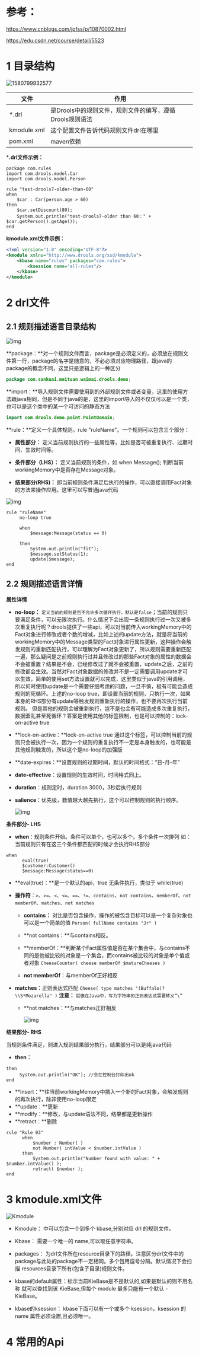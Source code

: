 # 参考：

https://www.cnblogs.com/jpfss/p/10870002.html

https://edu.csdn.net/course/detail/5523

# 1 目录结构

![1580799932577](A_Drools.assets/1580799932577.png)

| 文件        | 作用                                                     |
| ----------- | -------------------------------------------------------- |
| *.drl       | 是Drools中的规则文件，规则文件的编写，遵循Drools规则语法 |
| kmodule.xml | 这个配置文件告诉代码规则文件drl在哪里                    |
| pom.xml     | maven依赖                                                |

***.drl文件示例：**

```
package com.rules
import com.drools.model.Car
import com.drools.model.Person

rule "test-drools7-older-than-60"
when
    $car : Car(person.age > 60)
then
    $car.setDiscount(80);
    System.out.println("test-drools7-older than 60：" + $car.getPerson().getAge());
end
```

**kmodule.xml文件示例：**

```xml
<?xml version="1.0" encoding="UTF-8"?>
<kmodule xmlns="http://www.drools.org/xsd/kmodule">
    <kbase name="rules" packages="com.rules">
        <ksession name="all-rules"/>
    </kbase>
</kmodule>
```

# 2 drl文件

## 2.1 规则描述语言目录结构

![img](A_Drools.assets/840965-7e8cac0954ee2cbd.png)

**package：**对一个规则文件而言，package是必须定义的，必须放在规则文件第一行，package的名字是随意的，不必必须对应物理路径，跟java的package的概念不同，这里只是逻辑上的一种区分

``` Java
package com.sankuai.meituan.waimai.drools.demo;
```

**import：**导入规则文件需要使用到的外部规则文件或者变量，这里的使用方法跟java相同，但是不同于java的是，这里的import导入的不仅仅可以是一个类，也可以是这个类中的某一个可访问的静态方法

```java
import com.drools.demo.point.PointDomain;
```

**rule：**定义一个具体规则。rule "ruleName"。一个规则可以包含三个部分：

- **属性部分：** 定义当前规则执行的一些属性等，比如是否可被重复执行、过期时间、生效时间等。

- **条件部分（LHS）：** 定义当前规则的条件，如 when Message(); 判断当前workingMemory中是否存在Message对象。

- **结果部分(RHS)：** 即当前规则条件满足后执行的操作，可以直接调用Fact对象的方法来操作应用。这里可以写普通java代码

![img](A_Drools.assets/840965-d503e540d8207416.png)

```
rule "ruleName"
     no-loop true

     when
         $message:Message(status == 0)

     then
         System.out.println("fit");
         $message.setStatus(1);
         update($message);
end
```



## 2.2 规则描述语言详情

**属性详情**

- **no-loop：** `定义当前的规则是否不允许多次循环执行，默认是false`；当前的规则只要满足条件，可以无限次执行。什么情况下会出现一条规则执行过一次又被多次重复执行呢？drools提供了一些api，可以对当前传入workingMemory中的Fact对象进行修改或者个数的增减，比如上述的update方法，就是将当前的workingMemory中的Message类型的Fact对象进行属性更新，这种操作会触发规则的重新匹配执行，可以理解为Fact对象更新了，所以规则需要重新匹配一遍，那么疑问是之前规则执行过并且修改过的那些Fact对象的属性的数据会不会被重置？结果是不会，已经修改过了就不会被重置，update之后，之前的修改都会生效。当然对Fact对象数据的修改并不是一定需要调用update才可以生效，简单的使用set方法设置就可以完成，这里类似于java的引用调用，所以何时使用update是一个需要仔细考虑的问题，一旦不慎，极有可能会造成规则的死循环。上述的no-loop true，即设置当前的规则，只执行一次，如果本身的RHS部分有update等触发规则重新执行的操作，也不要再次执行当前规则。
  但是其他的规则会被重新执行，岂不是也会有可能造成多次重复执行，数据紊乱甚至死循环？答案是使用其他的标签限制，也是可以控制的：lock-on-active true

- **lock-on-active：**lock-on-active true 通过这个标签，可以控制当前的规则只会被执行一次，因为一个规则的重复执行不一定是本身触发的，也可能是其他规则触发的，所以这个是no-loop的加强版

- **date-expires：**设置规则的过期时间，默认的时间格式：“日-月-年”

- **date-effective**：设置规则的生效时间，时间格式同上。

- **duration**：规则定时，duration 3000，3秒后执行规则

- **salience**：优先级，数值越大越先执行，这个可以控制规则的执行顺序。

  ![img](A_Drools.assets/840965-a504227491ffa42b.png)

**条件部分- LHS**

- **when**：规则条件开始。条件可以单个，也可以多个，多个条件一次排列
  如：当前规则只有在这三个条件都匹配的时候才会执行RHS部分

```
when
      eval(true)
      $customer:Customer()
      $message:Message(status==0)
```

- **eval(true)：**是一个默认的api，true 无条件执行，类似于 while(true)

- **操作符**：`>`、`>=`、`<`、`<=`、`==`、`!=`、`contains`、`not contains`、`memberOf`、`not memberOf`、`matches`、`not matches`

  - **contains：** 对比是否包含操作，操作的被包含目标可以是一个复杂对象也可以是一个简单的值
    `Person( fullName contains "Jr" )`
    
  - **not contains：**与contains相反。
  
  - **memberOf：**判断某个Fact属性值是否在某个集合中，与contains不同的是他被比较的对象是一个集合，而contains被比较的对象是单个值或者对象
    `CheeseCounter( cheese memberOf $matureCheeses )`
    
  - **not memberOf**：与memberOf正好相反
  
- **matches**：正则表达式匹配
    `Cheese( type matches "(Buffalo)?\\S*Mozarella" )`
    **注意：** `就像在Java中，写为字符串的正则表达式需要转义“\”`
    
  - **not matches：**与matches正好相反
  
    ![img](A_Drools.assets/840965-36d6a7a07bc28b6e-1580785401607.png)
  

**结果部分- RHS**

当规则条件满足，则进入规则结果部分执行，结果部分可以是纯java代码

- **then：**

```
then
     System.out.println("OK"); //会在控制台打印出ok
end
```

- **insert：**往当前workingMemory中插入一个新的Fact对象，会触发规则的再次执行，除非使用no-loop限定
- **update：**更新
- **modify：**修改，与update语法不同，结果都是更新操作
- **retract：**删除

```
rule "Rule 03" 
      when 
          $number : Number( ) 
          not Number( intValue < $number.intValue ) 
      then 
          System.out.println("Number found with value: " + $number.intValue() ); 
          retract( $number );
end
```

# 3 kmodule.xml文件

![Kmodule](A_Drools.assets/Kmodule.png)

- Kmodule： 中可以包含一个到多个 kbase,分别对应 drl 的规则文件。

- Kbase： 需要一个唯一的 name,可以取任意字符串。

- packages： 为drl文件所在resource目录下的路径。注意区分drl文件中的package与此处的package不一定相同。多个包用逗号分隔。默认情况下会扫描 resources目录下所有(包含子目录)规则文件。

- kbase的default属性：标示当前KieBase是不是默认的,如果是默认的则不用名称 就可以查找到该 KieBase,但每个 module 最多只能有一个默认 -
   KieBase。

- kbase的ksession： kbase下面可以有一个或多个 ksession，ksession 的 name 属性必须设置,且必须唯一。

  

# 4 常用的Api